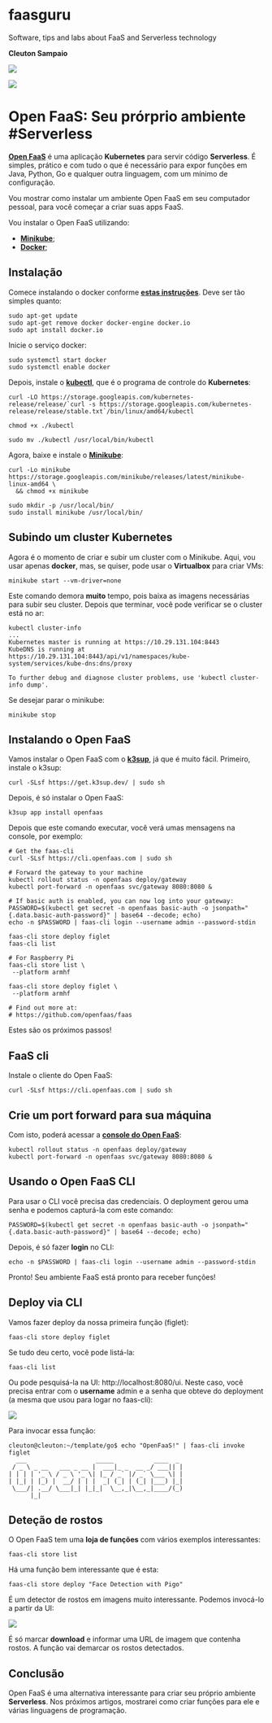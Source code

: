 # faasguru
Software, tips and labs about FaaS and Serverless technology

**Cleuton Sampaio** 

![](../../faasguru1.jpeg)

![](../../images/openfaas.png)

# Open FaaS: Seu prórprio ambiente #Serverless

[**Open FaaS**](https://www.openfaas.com/) é uma aplicação **Kubernetes** para servir código **Serverless**. É simples, prático e com tudo o que é necessário para expor funções em Java, Python, Go e qualquer outra linguagem, com um mínimo de configuração. 

Vou mostrar como instalar um ambiente Open FaaS em seu computador pessoal, para você começar a criar suas apps FaaS. 

Vou instalar o Open FaaS utilizando: 
- [**Minikube**](https://kubernetes.io/docs/tasks/tools/install-minikube/#confirm-installation);
- [**Docker**](https://phoenixnap.com/kb/how-to-install-docker-on-ubuntu-18-04);

## Instalação

Comece instalando o docker conforme [**estas instruções**](https://phoenixnap.com/kb/how-to-install-docker-on-ubuntu-18-04). Deve ser tão simples quanto: 

```
sudo apt-get update
sudo apt-get remove docker docker-engine docker.io
sudo apt install docker.io
```

Inicie o serviço docker: 

```
sudo systemctl start docker
sudo systemctl enable docker
```

Depois, instale o [**kubectl**](https://kubernetes.io/docs/tasks/tools/install-kubectl/#install-kubectl-on-linux), que é o programa de controle do **Kubernetes**: 

```
curl -LO https://storage.googleapis.com/kubernetes-release/release/`curl -s https://storage.googleapis.com/kubernetes-release/release/stable.txt`/bin/linux/amd64/kubectl

chmod +x ./kubectl

sudo mv ./kubectl /usr/local/bin/kubectl
```

Agora, baixe e instale o [**Minikube**](https://kubernetes.io/docs/tasks/tools/install-minikube/#confirm-installation): 

```
curl -Lo minikube https://storage.googleapis.com/minikube/releases/latest/minikube-linux-amd64 \
  && chmod +x minikube

sudo mkdir -p /usr/local/bin/
sudo install minikube /usr/local/bin/
```

## Subindo um cluster Kubernetes

Agora é o momento de criar e subir um cluster com o Minikube. Aqui, vou usar apenas **docker**, mas, se quiser, pode usar o **Virtualbox** para criar VMs: 

```
minikube start --vm-driver=none
```

Este comando demora **muito** tempo, pois baixa as imagens necessárias para subir seu cluster. Depois que terminar, você pode verificar se o cluster está no ar: 

```
kubectl cluster-info
...
Kubernetes master is running at https://10.29.131.104:8443
KubeDNS is running at https://10.29.131.104:8443/api/v1/namespaces/kube-system/services/kube-dns:dns/proxy

To further debug and diagnose cluster problems, use 'kubectl cluster-info dump'.

```

Se desejar parar o minikube: 

```
minikube stop
```

## Instalando o Open FaaS

Vamos instalar o Open FaaS com o [**k3sup**](https://github.com/alexellis/k3sup), já que é muito fácil. Primeiro, instale o k3sup: 

```
curl -SLsf https://get.k3sup.dev/ | sudo sh
```

Depois, é só instalar o Open FaaS: 

```
k3sup app install openfaas
```

Depois que este comando executar, você verá umas mensagens na console, por exemplo: 

```
# Get the faas-cli
curl -SLsf https://cli.openfaas.com | sudo sh

# Forward the gateway to your machine
kubectl rollout status -n openfaas deploy/gateway
kubectl port-forward -n openfaas svc/gateway 8080:8080 &

# If basic auth is enabled, you can now log into your gateway:
PASSWORD=$(kubectl get secret -n openfaas basic-auth -o jsonpath="{.data.basic-auth-password}" | base64 --decode; echo)
echo -n $PASSWORD | faas-cli login --username admin --password-stdin

faas-cli store deploy figlet
faas-cli list

# For Raspberry Pi
faas-cli store list \
 --platform armhf

faas-cli store deploy figlet \
 --platform armhf

# Find out more at:
# https://github.com/openfaas/faas
```

Estes são os próximos passos!

## FaaS cli

Instale o cliente do Open FaaS: 

```
curl -SLsf https://cli.openfaas.com | sudo sh
```

## Crie um port forward para sua máquina

Com isto, poderá acessar a [**console do Open FaaS**](http://localhost:8080/ui/): 

```
kubectl rollout status -n openfaas deploy/gateway
kubectl port-forward -n openfaas svc/gateway 8080:8080 &
```
## Usando o Open FaaS CLI

Para usar o CLI você precisa das credenciais. O deployment gerou uma senha e podemos capturá-la com este comando: 

```
PASSWORD=$(kubectl get secret -n openfaas basic-auth -o jsonpath="{.data.basic-auth-password}" | base64 --decode; echo)
```

Depois, é só fazer **login** no CLI: 

```
echo -n $PASSWORD | faas-cli login --username admin --password-stdin
```

Pronto! Seu ambiente FaaS está pronto para receber funções!

## Deploy via CLI

Vamos fazer deploy da nossa primeira função (figlet): 

```
faas-cli store deploy figlet
```

Se tudo deu certo, você pode listá-la: 

```
faas-cli list
```

Ou pode pesquisá-la na UI: http://localhost:8080/ui. Neste caso, você precisa entrar com o **username** admin e a senha que obteve do deployment (a mesma que usou para logar no faas-cli):

![](../../images/openfaas1.png)

Para invocar essa função: 

```
cleuton@cleuton:~/template/go$ echo "OpenFaaS!" | faas-cli invoke figlet
  ___                   _____           ____  _ 
 / _ \ _ __   ___ _ __ |  ___|_ _  __ _/ ___|| |
| | | | '_ \ / _ \ '_ \| |_ / _` |/ _` \___ \| |
| |_| | |_) |  __/ | | |  _| (_| | (_| |___) |_|
 \___/| .__/ \___|_| |_|_|  \__,_|\__,_|____/(_)
      |_|                                       
```

## Deteção de rostos

O Open FaaS tem uma **loja de funções** com vários exemplos interessantes: 

```
faas-cli store list
```

Há uma função bem interessante que é esta: 

```
faas-cli store deploy "Face Detection with Pigo"
```

É um detector de rostos em imagens muito interessante. Podemos invocá-lo a partir da UI: 

![](../../images/openfaas2.png)

É só marcar **download** e informar uma URL de imagem que contenha rostos. A função vai demarcar os rostos detectados.

## Conclusão

Open FaaS é uma alternativa interessante para criar seu próprio ambiente **Serverless**. Nos próximos artigos, mostrarei como criar funções para ele e várias linguagens de programação. 

